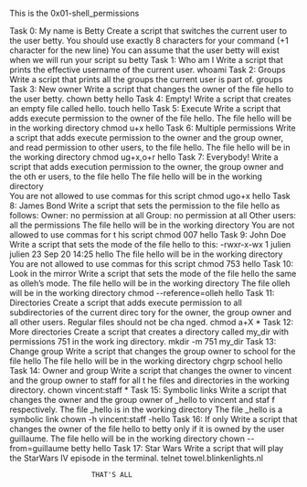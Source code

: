 This is the 0x01-shell_permissions 

Task 0: My name is Betty
     Create a script that switches the current user to the user betty.
     You should use exactly 8 characters for your command (+1 character for the new line)
     You can assume that the user betty will exist when we will run your script
     	 su betty
Task 1: Who am I
     Write a script that prints the effective username of the current user.
     	   whoami
Task 2: Groups
     Write a script that prints all the groups the current user is part of.
     	   groups
Task 3: New owner
     Write a script that changes the owner of the file hello to the user betty.
     	   chown betty hello
Task 4: Empty!
     Write a script that creates an empty file called hello.
     	   touch hello
Task 5: Execute
     Write a script that adds execute permission to the owner of the file hello.
     The file hello will be in the working directory
     	 chmod u+x hello
Task 6: Multiple permissions
     Write a script that adds execute permission to the owner and the group owner, and read	permission to other users, to the file hello.
     The file hello will be in the working directory
     	 chmod ug+x,o+r hello
Task 7: Everybody!
     Write a script that adds execution permission to the owner, the group owner and the oth	er users, to the file hello
     The file hello will be in the working directory  
You are not allowed to use commas for this script
    	chmod ugo+x hello
Task 8: James Bond
     Write a script that sets the permission to the file hello as follows:
     Owner: no permission at all
     Group: no permission at all
     Other users: all the permissions
     The file hello will be in the working directory You are not allowed to use commas for t	his script
     	 chmod 007 hello
Task 9: John Doe
     Write a script that sets the mode of the file hello to this:
     -rwxr-x-wx 1 julien julien 23 Sep 20 14:25 hello
     The file hello will be in the working directory
     You are not allowed to use commas for this script
     	 chmod 753 hello
Task 10: Look in the mirror
     Write a script that sets the mode of the file hello the same as olleh’s mode.
     The file hello will be in the working directory
     The file olleh will be in the working directory
     	 chmod --reference=olleh hello
Task 11: Directories
     Create a script that adds execute permission to all subdirectories of the current direc	tory for the owner, the group owner and all other users. Regular files should not be cha    nged.
     	 chmod a+X * 
Task 12: More directories
     Create a script that creates a directory called my_dir with permissions 751 in the work	ing directory.
     	    mkdir -m 751 my_dir
Task 13: Change group
     Write a script that changes the group owner to school for the file hello
     The file hello will be in the working directory
     	 chgrp school hello
Task 14: Owner and group
     Write a script that changes the owner to vincent and the group owner to staff for all t	he files and directories in the working directory.
     	   chown vincent:staff *
Task 15: Symbolic links
     Write a script that changes the owner and the group owner of _hello to vincent and staf	f respectively.
     The file _hello is in the working directory
     The file _hello is a symbolic link
     	 chown -h vincent:staff -hello
Task 16: If only
     Write a script that changes the owner of the file hello to betty only if it is owned by	the user guillaume.
     The file hello will be in the working directory
     	 chown --from=guillaume betty hello
Task 17: Star Wars
     Write a script that will play the StarWars IV episode in the terminal.
     	   telnet towel.blinkenlights.nl

						THAT'S ALL